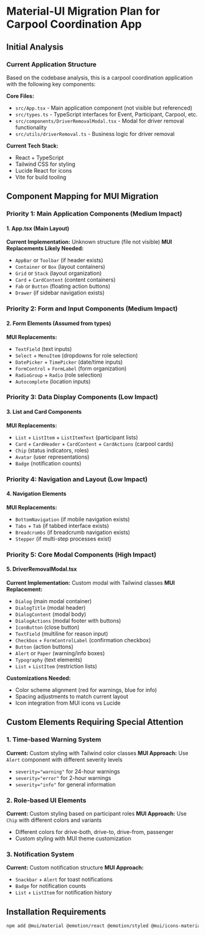 # Material-UI Migration Plan for Carpool Coordination App

## Initial Analysis

### Current Application Structure
Based on the codebase analysis, this is a carpool coordination application with the following key components:

**Core Files:**
- `src/App.tsx` - Main application component (not visible but referenced)
- `src/types.ts` - TypeScript interfaces for Event, Participant, Carpool, etc.
- `src/components/DriverRemovalModal.tsx` - Modal for driver removal functionality
- `src/utils/driverRemoval.ts` - Business logic for driver removal

**Current Tech Stack:**
- React + TypeScript
- Tailwind CSS for styling
- Lucide React for icons
- Vite for build tooling

## Component Mapping for MUI Migration

### Priority 1: Main Application Components (Medium Impact)

#### 1. App.tsx (Main Layout)
**Current Implementation:** Unknown structure (file not visible)
**MUI Replacements Likely Needed:**
- `AppBar` or `Toolbar` (if header exists)
- `Container` or `Box` (layout containers)
- `Grid` or `Stack` (layout organization)
- `Card` + `CardContent` (content containers)
- `Fab` or `Button` (floating action buttons)
- `Drawer` (if sidebar navigation exists)

### Priority 2: Form and Input Components (Medium Impact)

#### 2. Form Elements (Assumed from types)
**MUI Replacements:**
- `TextField` (text inputs)
- `Select` + `MenuItem` (dropdowns for role selection)
- `DatePicker` + `TimePicker` (date/time inputs)
- `FormControl` + `FormLabel` (form organization)
- `RadioGroup` + `Radio` (role selection)
- `Autocomplete` (location inputs)

### Priority 3: Data Display Components (Low Impact)

#### 3. List and Card Components
**MUI Replacements:**
- `List` + `ListItem` + `ListItemText` (participant lists)
- `Card` + `CardHeader` + `CardContent` + `CardActions` (carpool cards)
- `Chip` (status indicators, roles)
- `Avatar` (user representations)
- `Badge` (notification counts)

### Priority 4: Navigation and Layout (Low Impact)

#### 4. Navigation Elements
**MUI Replacements:**
- `BottomNavigation` (if mobile navigation exists)
- `Tabs` + `Tab` (if tabbed interface exists)
- `Breadcrumbs` (if breadcrumb navigation exists)
- `Stepper` (if multi-step processes exist)

### Priority 5: Core Modal Components (High Impact)

#### 5. DriverRemovalModal.tsx
**Current Implementation:** Custom modal with Tailwind classes
**MUI Replacement:**
- `Dialog` (main modal container)
- `DialogTitle` (modal header)
- `DialogContent` (modal body)
- `DialogActions` (modal footer with buttons)
- `IconButton` (close button)
- `TextField` (multiline for reason input)
- `Checkbox` + `FormControlLabel` (confirmation checkbox)
- `Button` (action buttons)
- `Alert` or `Paper` (warning/info boxes)
- `Typography` (text elements)
- `List` + `ListItem` (restriction lists)

**Customizations Needed:**
- Color scheme alignment (red for warnings, blue for info)
- Spacing adjustments to match current layout
- Icon integration from MUI icons vs Lucide

## Custom Elements Requiring Special Attention

### 1. Time-based Warning System
**Current:** Custom styling with Tailwind color classes
**MUI Approach:** Use `Alert` component with different severity levels
- `severity="warning"` for 24-hour warnings
- `severity="error"` for 2-hour warnings
- `severity="info"` for general information

### 2. Role-based UI Elements
**Current:** Custom styling based on participant roles
**MUI Approach:** Use `Chip` with different colors and variants
- Different colors for drive-both, drive-to, drive-from, passenger
- Custom styling with MUI theme customization

### 3. Notification System
**Current:** Custom notification structure
**MUI Approach:**
- `Snackbar` + `Alert` for toast notifications
- `Badge` for notification counts
- `List` + `ListItem` for notification history

## Installation Requirements

```bash
npm add @mui/material @emotion/react @emotion/styled @mui/icons-material @mui/x-date-pickers

